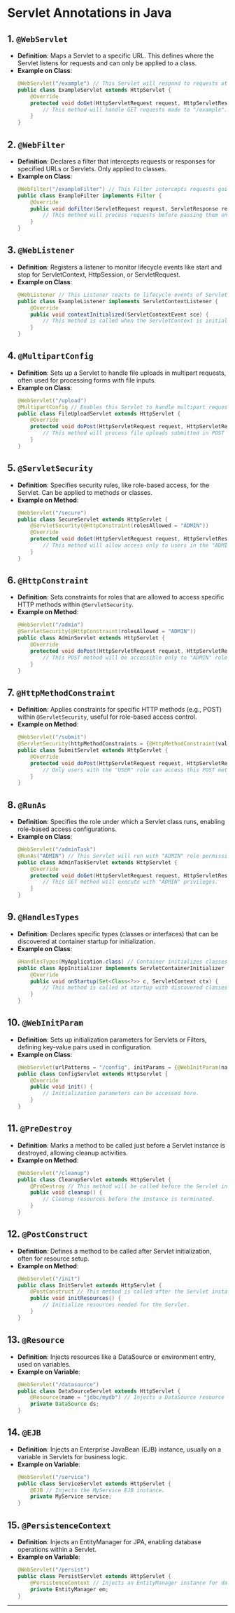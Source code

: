 
# Servlet Annotations in Java

## 1. `@WebServlet`
- **Definition**: Maps a Servlet to a specific URL. This defines where the Servlet listens for requests and can only be applied to a class.
- **Example on Class**:
  ```java
  @WebServlet("/example") // This Servlet will respond to requests at the "/example" URL.
  public class ExampleServlet extends HttpServlet {
      @Override
      protected void doGet(HttpServletRequest request, HttpServletResponse response) { 
          // This method will handle GET requests made to "/example".
      }
  }
  ```

## 2. `@WebFilter`
- **Definition**: Declares a filter that intercepts requests or responses for specified URLs or Servlets. Only applied to classes.
- **Example on Class**:
  ```java
  @WebFilter("/exampleFilter") // This Filter intercepts requests going to "/exampleFilter".
  public class ExampleFilter implements Filter {
      @Override
      public void doFilter(ServletRequest request, ServletResponse response, FilterChain chain) { 
          // This method will process requests before passing them on, or responses after receiving them.
      }
  }
  ```

## 3. `@WebListener`
- **Definition**: Registers a listener to monitor lifecycle events like start and stop for ServletContext, HttpSession, or ServletRequest.
- **Example on Class**:
  ```java
  @WebListener // This Listener reacts to lifecycle events of ServletContext, HttpSession, or ServletRequest.
  public class ExampleListener implements ServletContextListener {
      @Override
      public void contextInitialized(ServletContextEvent sce) { 
          // This method is called when the ServletContext is initialized.
      }
  }
  ```

## 4. `@MultipartConfig`
- **Definition**: Sets up a Servlet to handle file uploads in multipart requests, often used for processing forms with file inputs.
- **Example on Class**:
  ```java
  @WebServlet("/upload")
  @MultipartConfig // Enables this Servlet to handle multipart requests for file uploads.
  public class FileUploadServlet extends HttpServlet {
      @Override
      protected void doPost(HttpServletRequest request, HttpServletResponse response) { 
          // This method will process file uploads submitted in POST requests.
      }
  }
  ```

## 5. `@ServletSecurity`
- **Definition**: Specifies security rules, like role-based access, for the Servlet. Can be applied to methods or classes.
- **Example on Method**:
  ```java
  @WebServlet("/secure")
  public class SecureServlet extends HttpServlet {
      @ServletSecurity(@HttpConstraint(rolesAllowed = "ADMIN"))
      @Override
      protected void doGet(HttpServletRequest request, HttpServletResponse response) { 
          // This method will allow access only to users in the "ADMIN" role.
      }
  }
  ```

## 6. `@HttpConstraint`
- **Definition**: Sets constraints for roles that are allowed to access specific HTTP methods within `@ServletSecurity`.
- **Example on Method**:
  ```java
  @WebServlet("/admin")
  @ServletSecurity(@HttpConstraint(rolesAllowed = "ADMIN"))
  public class AdminServlet extends HttpServlet {
      @Override
      protected void doPost(HttpServletRequest request, HttpServletResponse response) { 
          // This POST method will be accessible only to "ADMIN" role users.
      }
  }
  ```

## 7. `@HttpMethodConstraint`
- **Definition**: Applies constraints for specific HTTP methods (e.g., POST) within `@ServletSecurity`, useful for role-based access control.
- **Example on Method**:
  ```java
  @WebServlet("/submit")
  @ServletSecurity(httpMethodConstraints = {@HttpMethodConstraint(value = "POST", rolesAllowed = "USER")})
  public class SubmitServlet extends HttpServlet {
      @Override
      protected void doPost(HttpServletRequest request, HttpServletResponse response) { 
          // Only users with the "USER" role can access this POST method.
      }
  }
  ```

## 8. `@RunAs`
- **Definition**: Specifies the role under which a Servlet class runs, enabling role-based access configurations.
- **Example on Class**:
  ```java
  @WebServlet("/adminTask")
  @RunAs("ADMIN") // This Servlet will run with "ADMIN" role permissions.
  public class AdminTaskServlet extends HttpServlet {
      @Override
      protected void doGet(HttpServletRequest request, HttpServletResponse response) { 
          // This GET method will execute with "ADMIN" privileges.
      }
  }
  ```

## 9. `@HandlesTypes`
- **Definition**: Declares specific types (classes or interfaces) that can be discovered at container startup for initialization.
- **Example on Class**:
  ```java
  @HandlesTypes(MyApplication.class) // Container initializes classes implementing MyApplication interface.
  public class AppInitializer implements ServletContainerInitializer {
      @Override
      public void onStartup(Set<Class<?>> c, ServletContext ctx) { 
          // This method is called at startup with discovered classes.
      }
  }
  ```

## 10. `@WebInitParam`
- **Definition**: Sets up initialization parameters for Servlets or Filters, defining key-value pairs used in configuration.
- **Example on Class**:
  ```java
  @WebServlet(urlPatterns = "/config", initParams = {@WebInitParam(name = "config", value = "initValue")})
  public class ConfigServlet extends HttpServlet {
      @Override
      public void init() { 
          // Initialization parameters can be accessed here.
      }
  }
  ```

## 11. `@PreDestroy`
- **Definition**: Marks a method to be called just before a Servlet instance is destroyed, allowing cleanup activities.
- **Example on Method**:
  ```java
  @WebServlet("/cleanup")
  public class CleanupServlet extends HttpServlet {
      @PreDestroy // This method will be called before the Servlet instance is destroyed.
      public void cleanup() { 
          // Cleanup resources before the instance is terminated.
      }
  }
  ```

## 12. `@PostConstruct`
- **Definition**: Defines a method to be called after Servlet initialization, often for resource setup.
- **Example on Method**:
  ```java
  @WebServlet("/init")
  public class InitServlet extends HttpServlet {
      @PostConstruct // This method is called after the Servlet instance is created.
      public void initResources() { 
          // Initialize resources needed for the Servlet.
      }
  }
  ```

## 13. `@Resource`
- **Definition**: Injects resources like a DataSource or environment entry, used on variables.
- **Example on Variable**:
  ```java
  @WebServlet("/datasource")
  public class DataSourceServlet extends HttpServlet {
      @Resource(name = "jdbc/mydb") // Injects a DataSource resource named "jdbc/mydb".
      private DataSource ds;
  }
  ```

## 14. `@EJB`
- **Definition**: Injects an Enterprise JavaBean (EJB) instance, usually on a variable in Servlets for business logic.
- **Example on Variable**:
  ```java
  @WebServlet("/service")
  public class ServiceServlet extends HttpServlet {
      @EJB // Injects the MyService EJB instance.
      private MyService service;
  }
  ```

## 15. `@PersistenceContext`
- **Definition**: Injects an EntityManager for JPA, enabling database operations within a Servlet.
- **Example on Variable**:
  ```java
  @WebServlet("/persist")
  public class PersistServlet extends HttpServlet {
      @PersistenceContext // Injects an EntityManager instance for database operations.
      private EntityManager em;
  }
  ```
---